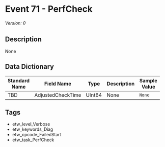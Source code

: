 # Event 71 - PerfCheck
###### Version: 0

## Description
None

## Data Dictionary
|Standard Name|Field Name|Type|Description|Sample Value|
|---|---|---|---|---|
|TBD|AdjustedCheckTime|UInt64|None|`None`|

## Tags
* etw_level_Verbose
* etw_keywords_Diag
* etw_opcode_FailedStart
* etw_task_PerfCheck